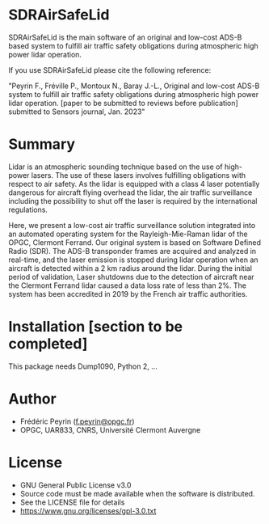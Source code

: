 # SDRAirSafeLid

SDRAirSafeLid is the main software of an original and low-cost ADS-B based system to fulfill air traffic safety obligations during atmospheric high power lidar operation.

If you use SDRAirSafeLid please cite the following reference:

"Peyrin F., Fréville P., Montoux N., Baray J.-L., Original and low-cost ADS-B system to fulfill air traffic safety obligations during atmospheric high power lidar operation. [paper to be submitted to reviews before publication] submitted to Sensors journal, Jan. 2023"


# Summary
Lidar is an atmospheric sounding technique based on the use of high-power lasers.
The use of these lasers involves fulfilling obligations with respect to air safety. 
As the lidar is equipped with a class 4 laser potentially dangerous for aircraft flying overhead the lidar, the air traffic surveillance including the possibility to shut off the laser is required by the international regulations.

Here, we present a low-cost air traffic surveillance solution integrated into an automated operating system for the Rayleigh-Mie-Raman lidar of the OPGC, Clermont Ferrand.
Our original system is based on Software Defined Radio (SDR).
The ADS-B transponder frames are acquired and analyzed in real-time, and the laser emission is stopped during lidar operation when an aircraft is detected within a 2 km radius around the lidar.
During the initial period of validation, Laser shutdowns due to the detection of aircraft near the Clermont Ferrand lidar caused a data loss rate of less than 2%.
The system has been accredited in 2019 by the French air traffic authorities.

# Installation [section to be completed]
This package needs Dump1090, Python 2, ...

# Author
* Frédéric Peyrin (f.peyrin@opgc.fr)
* OPGC, UAR833, CNRS, Université Clermont Auvergne

# License
* GNU General Public License v3.0
* Source code must be made available when the software is distributed.
* See the LICENSE file for details
* https://www.gnu.org/licenses/gpl-3.0.txt
